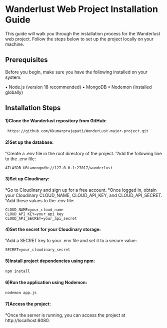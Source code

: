 # Wanderlust Web Project Installation Guide

This guide will walk you through the installation process for the Wanderlust web project. Follow the steps below to set up the project locally on your machine.

## Prerequisites
Before you begin, make sure you have the following installed on your system:

   • Node.js (version 18 recommended)
   • MongoDB
   • Nodemon (installed globally)

## Installation Steps
   #### 1)Clone the Wanderlust repository from GitHub:

     https://github.com/Kkumarprajapati/WonderLust-major-project.git

  #### 2)Set up the database:

   °Create a .env file in the root directory of the project.
   °Add the following line to the .env file:

    ATLASDB_URL=mongodb://127.0.0.1:27017/wanderlust

#### 3)Set up Cloudinary:

   °Go to Cloudinary and sign up for a free account.
   °Once logged in, obtain your Cloudinary CLOUD_NAME, CLOUD_API_KEY, and CLOUD_API_SECRET.
   °Add these values to the .env file:

    CLOUD_NAME=your_cloud_name
    CLOUD_API_KEY=your_api_key
    CLOUD_API_SECRET=your_api_secret

#### 4)Set the secret for your Cloudinary storage:

   °Add a SECRET key to your .env file and set it to a secure value:

    SECRET=your_cloudinary_secret

#### 5)Install project dependencies using npm:

    npm install

#### 6)Run the application using Nodemon:

    nodemon app.js

#### 7)Access the project:

   °Once the server is running, you can access the project at http://localhost:8080.
